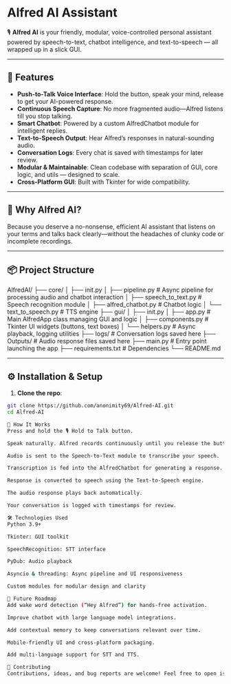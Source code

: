 # Alfred AI Assistant

🎙️ **Alfred AI** is your friendly, modular, voice-controlled personal assistant powered by speech-to-text, chatbot intelligence, and text-to-speech — all wrapped up in a slick GUI.

---

## 🚀 Features

- **Push-to-Talk Voice Interface**: Hold the button, speak your mind, release to get your AI-powered response.
- **Continuous Speech Capture**: No more fragmented audio—Alfred listens till you stop talking.
- **Smart Chatbot**: Powered by a custom AlfredChatbot module for intelligent replies.
- **Text-to-Speech Output**: Hear Alfred’s responses in natural-sounding audio.
- **Conversation Logs**: Every chat is saved with timestamps for later review.
- **Modular & Maintainable**: Clean codebase with separation of GUI, core logic, and utils — designed to scale.
- **Cross-Platform GUI**: Built with Tkinter for wide compatibility.

---

## 🎯 Why Alfred AI?

Because you deserve a no-nonsense, efficient AI assistant that listens on your terms and talks back clearly—without the headaches of clunky code or incomplete recordings.

---

## 📦 Project Structure

AlfredAI/
├── core/
│ ├── init.py
│ ├── pipeline.py # Async pipeline for processing audio and chatbot interaction
│ ├── speech_to_text.py # Speech recognition module
│ ├── alfred_chatbot.py # Chatbot logic
│ └── text_to_speech.py # TTS engine
├── gui/
│ ├── init.py
│ ├── app.py # Main AlfredApp class managing GUI and logic
│ ├── components.py # Tkinter UI widgets (buttons, text boxes)
│ └── helpers.py # Async playback, logging utilities
├── logs/ # Conversation logs saved here
├── Outputs/ # Audio response files saved here
├── main.py # Entry point launching the app
├── requirements.txt # Dependencies
└── README.md


---

## ⚙️ Installation & Setup

1. **Clone the repo**:

```bash
git clone https://github.com/anonimity69/Alfred-AI.git
cd Alfred-AI

🧩 How It Works
Press and hold the 🎙️ Hold to Talk button.

Speak naturally. Alfred records continuously until you release the button.

Audio is sent to the Speech-to-Text module to transcribe your speech.

Transcription is fed into the AlfredChatbot for generating a response.

Response is converted to speech using the Text-to-Speech engine.

The audio response plays back automatically.

Your conversation is logged with timestamps for review.

🛠️ Technologies Used
Python 3.9+

Tkinter: GUI toolkit

SpeechRecognition: STT interface

PyDub: Audio playback

Asyncio & threading: Async pipeline and UI responsiveness

Custom modules for modular design and clarity

🔮 Future Roadmap
Add wake word detection (“Hey Alfred”) for hands-free activation.

Improve chatbot with large language model integrations.

Add contextual memory to keep conversations relevant over time.

Mobile-friendly UI and cross-platform packaging.

Add multi-language support for STT and TTS.

🤝 Contributing
Contributions, ideas, and bug reports are welcome! Feel free to open issues or pull requests.




